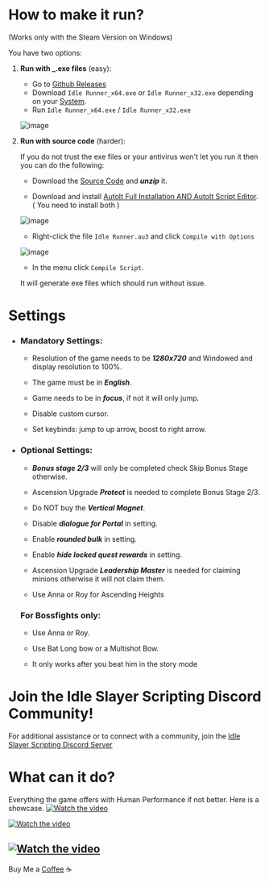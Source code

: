# How to make it run?

(Works only with the Steam Version on Windows)

You have two options:

1) **Run with _.exe files** (easy):

   - Go to [Github Releases](https://github.com/Devil4ngle/Idle_Slayer_Script/releases)
   - Download `Idle Runner_x64.exe` or `Idle Runner_x32.exe` depending on your [System](https://support.microsoft.com/en-us/windows/32-bit-and-64-bit-windows-frequently-asked-questions-c6ca9541-8dce-4d48-0415-94a3faa2e13d).
   - Run `Idle Runner_x64.exe` / `Idle Runner_x32.exe`
   
   ![image](https://github.com/Devil4ngle/Idle_Slayer_Script/assets/101042789/a6224058-0f4b-435e-bca0-45730f9b3dd4)



2) **Run with source code** (harder):

    If you do not trust the exe files or your antivirus won't let you run it then you can do the following:
   
    - Download the [Source Code](https://github.com/Devil4ngle/Idle_Slayer_Script/releases) and ***unzip*** it.
    
    - Download and install [AutoIt Full Installation AND AutoIt Script Editor](https://www.autoitscript.com/site/autoit/downloads/). ( You need to install both )
   
   ![image](https://github.com/Devil4ngle/Idle_Slayer_Script/assets/101042789/df50f05b-530e-4777-bfd3-5012adf77baf)

    - Right-click the file `Idle Runner.au3` and click `Compile with Options`

    ![image](https://github.com/Devil4ngle/Idle_Slayer_Script/assets/101042789/5dc44eb5-aa9a-435f-82fb-710526cc4795)
   
    - In the menu click `Compile Script`.
      
   It will generate exe files which should run without issue.

# Settings

- ### Mandatory Settings:

    - Resolution of the game needs to be ***1280x720*** and Windowed and display resolution to 100%.
      
    - The game must be in ***English***.
 
    - Game needs to be in ***focus***, if not it will only jump.
 
    - Disable custom cursor.

    - Set keybinds: jump to up arrow, boost to right arrow.

      
- ### Optional Settings:

    - ***Bonus stage 2/3*** will only be completed check Skip Bonus Stage otherwise.

    - Ascension Upgrade ***Protect***  is needed to complete Bonus Stage 2/3.

    - Do NOT buy the ***Vertical Magnet***.

    - Disable ***dialogue for Portal*** in setting.

    - Enable ***rounded bulk*** in setting.

    - Enable ***hide locked quest rewards*** in setting.

    - Ascension Upgrade ***Leadership Master*** is needed for claiming minions otherwise it will not claim them.
  
    - Use Anna or Roy for Ascending Heights

    ### For Bossfights only:

   -  Use Anna or Roy.

   - Use Bat Long bow or a Multishot Bow.

   - It only works after you beat him in the story mode
  
# Join the Idle Slayer Scripting Discord Community!

For additional assistance or to connect with a community, join the [Idle Slayer Scripting Discord Server](https://discord.gg/aEaBr77UDn)

# What can it do?

Everything the game offers with Human Performance if not better. Here is a showcase.
[![Watch the video](https://img.youtube.com/vi/uDY0wCMQZX8/hqdefault.jpg)](https://www.youtube.com/watch?v=uDY0wCMQZX8)

[![Watch the video](https://img.youtube.com/vi/8fPHeHPHHlo/hqdefault.jpg)](https://www.youtube.com/watch?v=8fPHeHPHHlo)

[![Watch the video](https://img.youtube.com/vi/ummuxK_9-ck/hqdefault.jpg)](https://www.youtube.com/watch?v=ummuxK_9-ck)
---

Buy Me a [Coffee](https://www.buymeacoffee.com/devil4ngle) :coffee: 
